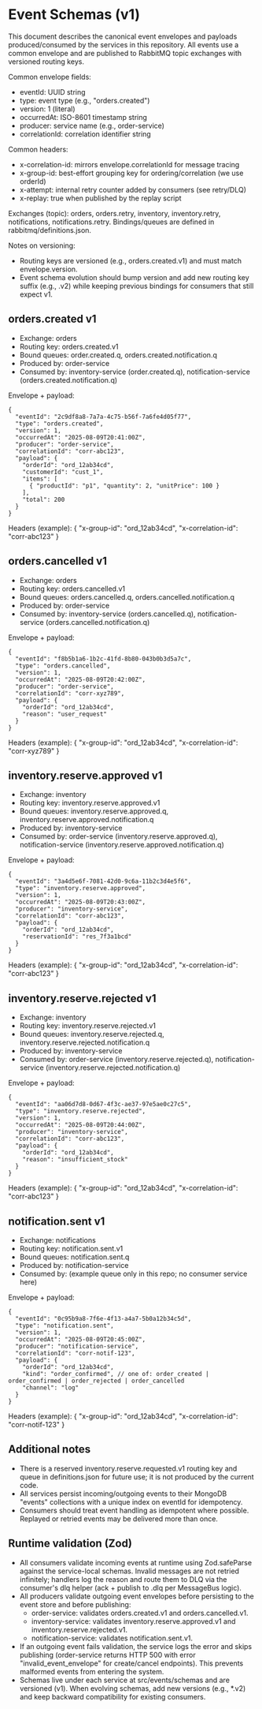 # Event Schemas (v1)

This document describes the canonical event envelopes and payloads produced/consumed by the services in this repository. All events use a common envelope and are published to RabbitMQ topic exchanges with versioned routing keys.

Common envelope fields:
- eventId: UUID string
- type: event type (e.g., "orders.created")
- version: 1 (literal)
- occurredAt: ISO-8601 timestamp string
- producer: service name (e.g., order-service)
- correlationId: correlation identifier string

Common headers:
- x-correlation-id: mirrors envelope.correlationId for message tracing
- x-group-id: best-effort grouping key for ordering/correlation (we use orderId)
- x-attempt: internal retry counter added by consumers (see retry/DLQ)
- x-replay: true when published by the replay script

Exchanges (topic): orders, orders.retry, inventory, inventory.retry, notifications, notifications.retry. Bindings/queues are defined in rabbitmq/definitions.json.

Notes on versioning:
- Routing keys are versioned (e.g., orders.created.v1) and must match envelope.version.
- Event schema evolution should bump version and add new routing key suffix (e.g., .v2) while keeping previous bindings for consumers that still expect v1.

## orders.created v1
- Exchange: orders
- Routing key: orders.created.v1
- Bound queues: order.created.q, orders.created.notification.q
- Produced by: order-service
- Consumed by: inventory-service (order.created.q), notification-service (orders.created.notification.q)

Envelope + payload:
```
{
  "eventId": "2c9df8a8-7a7a-4c75-b56f-7a6fe4d05f77",
  "type": "orders.created",
  "version": 1,
  "occurredAt": "2025-08-09T20:41:00Z",
  "producer": "order-service",
  "correlationId": "corr-abc123",
  "payload": {
    "orderId": "ord_12ab34cd",
    "customerId": "cust_1",
    "items": [
      { "productId": "p1", "quantity": 2, "unitPrice": 100 }
    ],
    "total": 200
  }
}
```
Headers (example): { "x-group-id": "ord_12ab34cd", "x-correlation-id": "corr-abc123" }

## orders.cancelled v1
- Exchange: orders
- Routing key: orders.cancelled.v1
- Bound queues: orders.cancelled.q, orders.cancelled.notification.q
- Produced by: order-service
- Consumed by: inventory-service (orders.cancelled.q), notification-service (orders.cancelled.notification.q)

Envelope + payload:
```
{
  "eventId": "f8b5b1a6-1b2c-41fd-8b80-043b0b3d5a7c",
  "type": "orders.cancelled",
  "version": 1,
  "occurredAt": "2025-08-09T20:42:00Z",
  "producer": "order-service",
  "correlationId": "corr-xyz789",
  "payload": {
    "orderId": "ord_12ab34cd",
    "reason": "user_request"
  }
}
```
Headers (example): { "x-group-id": "ord_12ab34cd", "x-correlation-id": "corr-xyz789" }

## inventory.reserve.approved v1
- Exchange: inventory
- Routing key: inventory.reserve.approved.v1
- Bound queues: inventory.reserve.approved.q, inventory.reserve.approved.notification.q
- Produced by: inventory-service
- Consumed by: order-service (inventory.reserve.approved.q), notification-service (inventory.reserve.approved.notification.q)

Envelope + payload:
```
{
  "eventId": "3a4d5e6f-7081-42d0-9c6a-11b2c3d4e5f6",
  "type": "inventory.reserve.approved",
  "version": 1,
  "occurredAt": "2025-08-09T20:43:00Z",
  "producer": "inventory-service",
  "correlationId": "corr-abc123",
  "payload": {
    "orderId": "ord_12ab34cd",
    "reservationId": "res_7f3a1bcd"
  }
}
```
Headers (example): { "x-group-id": "ord_12ab34cd", "x-correlation-id": "corr-abc123" }

## inventory.reserve.rejected v1
- Exchange: inventory
- Routing key: inventory.reserve.rejected.v1
- Bound queues: inventory.reserve.rejected.q, inventory.reserve.rejected.notification.q
- Produced by: inventory-service
- Consumed by: order-service (inventory.reserve.rejected.q), notification-service (inventory.reserve.rejected.notification.q)

Envelope + payload:
```
{
  "eventId": "aa06d7d8-0d67-4f3c-ae37-97e5ae0c27c5",
  "type": "inventory.reserve.rejected",
  "version": 1,
  "occurredAt": "2025-08-09T20:44:00Z",
  "producer": "inventory-service",
  "correlationId": "corr-abc123",
  "payload": {
    "orderId": "ord_12ab34cd",
    "reason": "insufficient_stock"
  }
}
```
Headers (example): { "x-group-id": "ord_12ab34cd", "x-correlation-id": "corr-abc123" }

## notification.sent v1
- Exchange: notifications
- Routing key: notification.sent.v1
- Bound queues: notification.sent.q
- Produced by: notification-service
- Consumed by: (example queue only in this repo; no consumer service here)

Envelope + payload:
```
{
  "eventId": "0c95b9a8-7f6e-4f13-a4a7-5b0a12b34c5d",
  "type": "notification.sent",
  "version": 1,
  "occurredAt": "2025-08-09T20:45:00Z",
  "producer": "notification-service",
  "correlationId": "corr-notif-123",
  "payload": {
    "orderId": "ord_12ab34cd",
    "kind": "order_confirmed", // one of: order_created | order_confirmed | order_rejected | order_cancelled
    "channel": "log"
  }
}
```
Headers (example): { "x-group-id": "ord_12ab34cd", "x-correlation-id": "corr-notif-123" }

## Additional notes
- There is a reserved inventory.reserve.requested.v1 routing key and queue in definitions.json for future use; it is not produced by the current code.
- All services persist incoming/outgoing events to their MongoDB "events" collections with a unique index on eventId for idempotency.
- Consumers should treat event handling as idempotent where possible. Replayed or retried events may be delivered more than once.


## Runtime validation (Zod)
- All consumers validate incoming events at runtime using Zod.safeParse against the service-local schemas. Invalid messages are not retried infinitely; handlers log the reason and route them to DLQ via the consumer's dlq helper (ack + publish to <queue>.dlq per MessageBus logic).
- All producers validate outgoing event envelopes before persisting to the event store and before publishing:
  - order-service: validates orders.created.v1 and orders.cancelled.v1.
  - inventory-service: validates inventory.reserve.approved.v1 and inventory.reserve.rejected.v1.
  - notification-service: validates notification.sent.v1.
- If an outgoing event fails validation, the service logs the error and skips publishing (order-service returns HTTP 500 with error "invalid_event_envelope" for create/cancel endpoints). This prevents malformed events from entering the system.
- Schemas live under each service at src/events/schemas and are versioned (v1). When evolving schemas, add new versions (e.g., *.v2) and keep backward compatibility for existing consumers.
